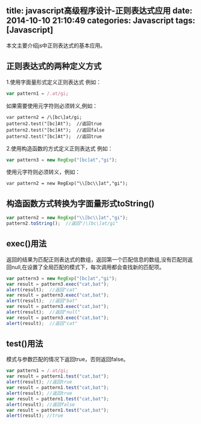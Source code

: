 title: javascript高级程序设计-正则表达式应用
date: 2014-10-10 21:10:49
categories: Javascript
tags: [Javascript]
---
本文主要介绍js中正则表达式的基本应用。
<!--more-->

## 正则表达式的两种定义方式

1.使用字面量形式定义正则表达式
例如：
```javascript
var pattern1 = /.at/gi;
```
如果需要使用元字符则必须转义,例如：
```javascrpt
var pattern2 = /\[bc\]at/gi;
pattern2.test("[bc]At");  //返回true
pattern2.test("[bc]At");  //返回false
pattern2.test("[bc]At");  //返回true
```

2.使用构造函数的方式定义正则表达式
例如：
```javascript
var pattern3 = new RegExp("[bc]at","gi");
```
使用元字符则必须转义，例如：
```javascrpt
var pattern2 = new RegExp("\\[bc\\]at","gi");
```

## 构造函数方式转换为字面量形式toString()

```javascript
var pattern2 = new RegExp("\\[bc\\]at","gi");
pattern2.toString();  //返回"/\[bc\]at/gi"
```

## exec()用法

返回的结果为匹配正则表达式的数组，返回第一个匹配信息的数组,没有匹配则返回null,在设置了全局匹配的模式下，每次调用都会查找新的匹配项。
```javascript
var pattern3 = new RegExp("[bc]at","gi");
var result = pattern3.exec("cat,bat");
alert(result);  //返回"cat"
var result = pattern3.exec("cat,bat");
alert(result);  //返回"bat"
var result = pattern3.exec("cat,bat");
alert(result);  //返回"null"
var result = pattern3.exec("cat,bat");
alert(result);  //返回"cat"
```

## test()用法

模式与参数匹配的情况下返回true，否则返回false。
```javascript
var pattern1 = /.at/gi;
var result = pattern1.test("cat,bat");
alert(result); //返回true
var result = pattern1.test("cat,bat");
alert(result); //返回true
var result = pattern1.test("cat,bat");
alert(result); //返回false
var result = pattern1.test("cat,bat");
alert(result); //true
```